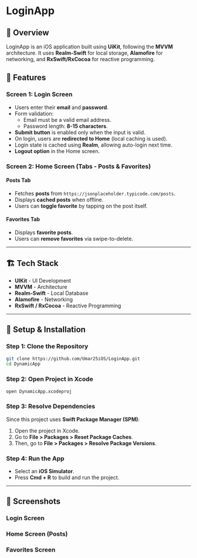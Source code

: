 # LoginApp

## 📌 Overview

LoginApp is an iOS application built using **UiKit**, following the **MVVM** architecture. It uses **Realm-Swift** for local storage, **Alamofire** for networking, and **RxSwift/RxCocoa** for reactive programming.

## 🎯 Features

### **Screen 1: Login Screen**

- Users enter their **email** and **password**.
- Form validation:
  - Email must be a valid email address.
  - Password length: **8-15 characters**.
- **Submit button** is enabled only when the input is valid.
- On login, users are **redirected to Home** (local caching is used).
- Login state is cached using **Realm**, allowing auto-login next time.
- **Logout option** in the Home screen.

### **Screen 2: Home Screen (Tabs - Posts & Favorites)**

#### **Posts Tab**

- Fetches **posts** from `https://jsonplaceholder.typicode.com/posts`.
- Displays **cached posts** when offline.
- Users can **toggle favorite** by tapping on the post itself.

#### **Favorites Tab**

- Displays **favorite posts**.
- Users can **remove favorites** via swipe-to-delete.

---

## 🏗 Tech Stack

- **UIKit** - UI Development
- **MVVM** - Architecture
- **Realm-Swift** - Local Database
- **Alamofire** - Networking
- **RxSwift / RxCocoa** - Reactive Programming

---

## 🚀 Setup & Installation

### **Step 1: Clone the Repository**

```sh
git clone https://github.com/Umar25iOS/LoginApp.git
cd DynamicApp
```

### **Step 2: Open Project in Xcode**

```sh
open DynamicApp.xcodeproj
```

### **Step 3: Resolve Dependencies**

Since this project uses **Swift Package Manager (SPM)**:

1. Open the project in Xcode.
2. Go to **File > Packages > Reset Package Caches**.
3. Then, go to **File > Packages > Resolve Package Versions**.

### **Step 4: Run the App**

- Select an **iOS Simulator**.
- Press **Cmd + R** to build and run the project.

---

## 📸 Screenshots

### **Login Screen**


### **Home Screen (Posts)**


### **Favorites Screen**

